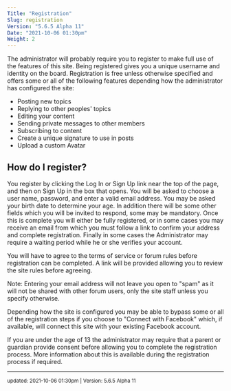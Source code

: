 ```yaml
---
Title: "Registration"
Slug: registration
Version: "5.6.5 Alpha 11"
Date: "2021-10-06 01:30pm"
Weight: 2
---
```


<p>The administrator will probably require you to register to make full use of the features of this site. Being registered gives you a unique username and identity on the board.
Registration is free unless otherwise specified and offers some or all of the following features depending how the administrator has configured the site:</p>
<div class="restore"><ul>
<li>Posting new topics</li>
<li>Replying to other peoples' topics</li>
<li>Editing your content</li>
<li>Sending private messages to other members</li>
<li>Subscribing to content</li>
<li>Create a unique signature to use in posts</li>
<li>Upload a custom Avatar</li>
</ul></div>

<h2>How do I register?</h2>
<p>You register by clicking the Log In or Sign Up link near the top of the page, and then on Sign Up in the box that opens. You will be asked to choose a user name, password, and enter a valid email address. You may be asked your birth date to determine your age. In addition there will be some other fields which you will be invited to respond, some may be mandatory. Once this is complete you will either be fully registered, or in some cases you may receive an email from which you must follow a link to confirm your address and complete registration. Finally in some cases the Administrator may require a waiting period while he or she verifies your account.</p>
<p>You will have to agree to the terms of service or forum rules before registration can be completed. A link will be provided allowing you to review the site rules before agreeing. </p>
<p>Note: Entering your email address will not leave you open to "spam" as it will not be shared with other forum users, only the site staff unless you specify otherwise.</p>
<p>Depending how the site is configured you may be able to bypass some or all of the registration steps if you choose to "Connect with Facebook" which, if available, will connect this site with your existing Facebook account.</p>
<p>If you are under the age of 13 the administrator may require that a parent or guardian provide consent before allowing you to complete the registration process. More information about this is available during the registration process if required.</p>

<hr>
<small>
updated: 2021-10-06 01:30pm | Version: 5.6.5 Alpha 11
</small>